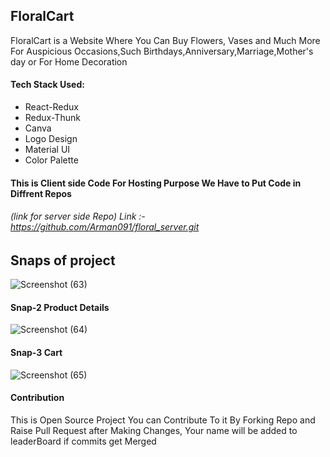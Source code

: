 ## FloralCart 
 FloralCart is a Website Where You Can Buy Flowers, Vases and Much More For Auspicious Occasions,Such Birthdays,Anniversary,Marriage,Mother's day or For Home Decoration 

#### Tech Stack Used:
* React-Redux
* Redux-Thunk
* Canva 
* Logo Design
* Material UI
* Color Palette

#### This is Client side Code For Hosting Purpose We Have to Put Code in Diffrent Repos 
###### (link for server side Repo) Link :- https://github.com/Arman091/floral_server.git

## Snaps of project
![Screenshot (63)](https://user-images.githubusercontent.com/91521477/214238769-860fb8be-5949-4ce0-aed0-4ce2af5a28ed.png)

#### Snap-2 Product Details
![Screenshot (64)](https://user-images.githubusercontent.com/91521477/214239038-e6c784dd-f026-425a-a7d0-b25c3a12a8a3.png)

#### Snap-3 Cart
![Screenshot (65)](https://user-images.githubusercontent.com/91521477/214239630-57ad357f-8e20-43e6-a54a-b412d6735b7c.png)


#### Contribution
This is Open Source Project 
You can Contribute To it By Forking  Repo and Raise Pull Request after Making Changes, Your name will be added to leaderBoard if commits get Merged
